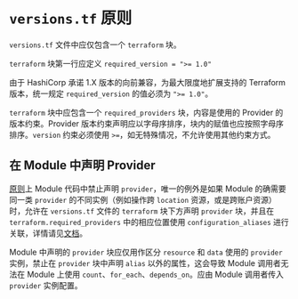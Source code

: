 # `versions.tf` 原则

`versions.tf` 文件中应仅包含一个 `terraform` 块。

`terraform` 块第一行应定义 `required_version = ">= 1.0"`

由于 HashiCorp 承诺 1.X 版本的向前兼容，为最大限度地扩展支持的 Terraform 版本，统一规定 `required_version` 的值必须为 `">= 1.0"`。

`terraform` 块中应包含一个 `required_providers` 块，内容是使用的 Provider 的版本约束。Provider 版本约束声明应以字母序排序，块内的赋值也应按照字母序排序。`version` 约束必须使用 `>=`，如无特殊情况，不允许使用其他约束方式。

## 在 Module 中声明 Provider

[原则](https://www.terraform.io/docs/language/modules/develop/providers.html)上 Module 代码中禁止声明 `provider`，唯一的例外是如果 Module 的确需要同一类 `provider` 的不同实例（例如操作跨 `location` 资源，或是跨账户资源）时，允许在 `versions.tf` 文件的 `terraform` 块下方声明 `provider` 块，并且在 `terraform.required_providers` 中的相应位置使用 `configuration_aliases` 进行关联，详情请见[文档](https://www.terraform.io/docs/language/providers/configuration.html#alias-multiple-provider-configurations)。

Module 中声明的 `provider` 块应仅用作区分 `resource` 和 `data` 使用的 `provider` 实例，禁止在 `provider` 块中声明 `alias` 以外的属性，这会导致 Module 调用者无法在 Module 上使用 `count`、`for_each`、`depends_on`。应由 Module 调用者传入 `provider` 实例配置。
